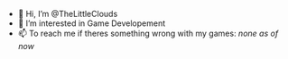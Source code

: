 - 👋 Hi, I’m @TheLittleClouds
- 👀 I’m interested in Game Developement
- 📫 To reach me if theres something wrong with my games: *none as of now*

<!---
TheLittleClouds/TheLittleClouds is a ✨ special ✨ repository because its `README.md` (this file) appears on your GitHub profile.
You can click the Preview link to take a look at your changes.
--->
